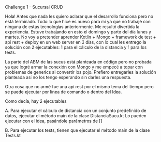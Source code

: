 Challenge 1 - Sucursal CRUD

Hola! Antes que nada les quiero aclarar que el desarrollo funciona pero no está terminado. Todo lo que hice es nuevo para mí
ya que no trabajé con ninguna de estas tecnologías anteriormente. Me resultó divertida la experiencia.
Estuve trabajando en esto el domingo y parte del día lunes y martes. No voy a pretender aprender Kotlin + Mongo +
framework de test + api rest + deploy en un web server en 3 días, con lo cual les entrego la solución con 2 ejecutables:
1 para el cálculo de la distancia y 1 para los tests.

La parte del ABM de las sucus está planteada en código pero no probada ya que logré armar la conexión con Mongo y
me empecé a topar con problemas de generics al convertir los pojo.
Prefiero entregarles la solución planteada así no los tengo esperando sin darles una respuesta.

Otra cosa que no armé fue una api rest por el mismo tema del tiempo pero se puede ejecutar por línea de comando o dentro del Idea.

Como decía, hay 2 ejecutables

A. Para ejecutar el cálculo de distancia con un conjunto predefinido de datos, ejecutar el método main de la clase DistanciaSucu.kt
Lo pueden ejecutar con el idea, pasándole parámetros de <latitud> <longitud> [<cantidadResultados>]

B. Para ejecutar los tests, tienen que ejecutar el método main de la clase Tests.kt
